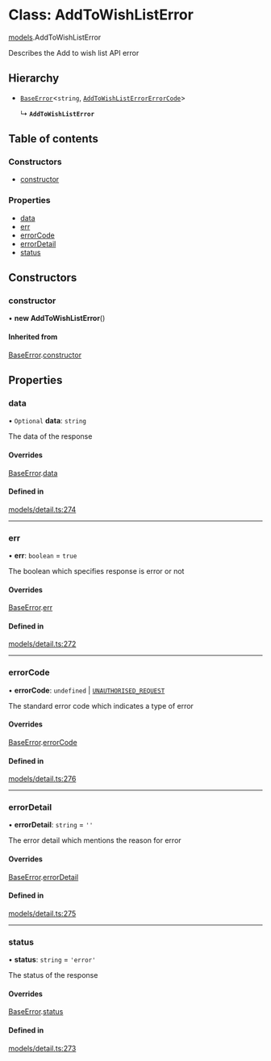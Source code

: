 # Class: AddToWishListError

[models](../wiki/models).AddToWishListError

Describes the Add to wish list API error

## Hierarchy

- [`BaseError`](../wiki/models.BaseError)<`string`, [`AddToWishListErrorErrorCode`](../wiki/models.AddToWishListErrorErrorCode)\>

  ↳ **`AddToWishListError`**

## Table of contents

### Constructors

- [constructor](../wiki/models.AddToWishListError#constructor)

### Properties

- [data](../wiki/models.AddToWishListError#data)
- [err](../wiki/models.AddToWishListError#err)
- [errorCode](../wiki/models.AddToWishListError#errorcode)
- [errorDetail](../wiki/models.AddToWishListError#errordetail)
- [status](../wiki/models.AddToWishListError#status)

## Constructors

### constructor

• **new AddToWishListError**()

#### Inherited from

[BaseError](../wiki/models.BaseError).[constructor](../wiki/models.BaseError#constructor)

## Properties

### data

• `Optional` **data**: `string`

The data of the response

#### Overrides

[BaseError](../wiki/models.BaseError).[data](../wiki/models.BaseError#data)

#### Defined in

[models/detail.ts:274](https://gitlab.com/baliganikhil/blackmirror-sdk/-/blob/349365c/src/models/detail.ts#L274)

___

### err

• **err**: `boolean` = `true`

The boolean which specifies response is error or not

#### Overrides

[BaseError](../wiki/models.BaseError).[err](../wiki/models.BaseError#err)

#### Defined in

[models/detail.ts:272](https://gitlab.com/baliganikhil/blackmirror-sdk/-/blob/349365c/src/models/detail.ts#L272)

___

### errorCode

• **errorCode**: `undefined` \| [`UNAUTHORISED_REQUEST`](../wiki/models.AddToWishListErrorErrorCode#unauthorised_request)

The standard error code which indicates a type of error

#### Overrides

[BaseError](../wiki/models.BaseError).[errorCode](../wiki/models.BaseError#errorcode)

#### Defined in

[models/detail.ts:276](https://gitlab.com/baliganikhil/blackmirror-sdk/-/blob/349365c/src/models/detail.ts#L276)

___

### errorDetail

• **errorDetail**: `string` = `''`

The error detail which mentions the reason for error

#### Overrides

[BaseError](../wiki/models.BaseError).[errorDetail](../wiki/models.BaseError#errordetail)

#### Defined in

[models/detail.ts:275](https://gitlab.com/baliganikhil/blackmirror-sdk/-/blob/349365c/src/models/detail.ts#L275)

___

### status

• **status**: `string` = `'error'`

The status of the response

#### Overrides

[BaseError](../wiki/models.BaseError).[status](../wiki/models.BaseError#status)

#### Defined in

[models/detail.ts:273](https://gitlab.com/baliganikhil/blackmirror-sdk/-/blob/349365c/src/models/detail.ts#L273)
